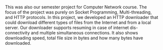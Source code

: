 
This was also our semester project for Computer Network course. The focus of the project was purely on Socket Programming, Multi-threading, and HTTP protocols. In this project, we developed an HTTP downloader that could download different types of files from the Internet and from a local server. Our downloader supports resuming in case of internet dis-connectivity and multiple simultaneous connections. It also shows downloading speed, total file size in bytes and how many bytes have downloaded. 
